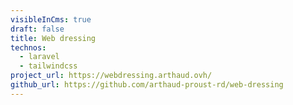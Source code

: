 ```yaml
---
visibleInCms: true
draft: false
title: Web dressing
technos:
  - laravel
  - tailwindcss
project_url: https://webdressing.arthaud.ovh/
github_url: https://github.com/arthaud-proust-rd/web-dressing
---
```

